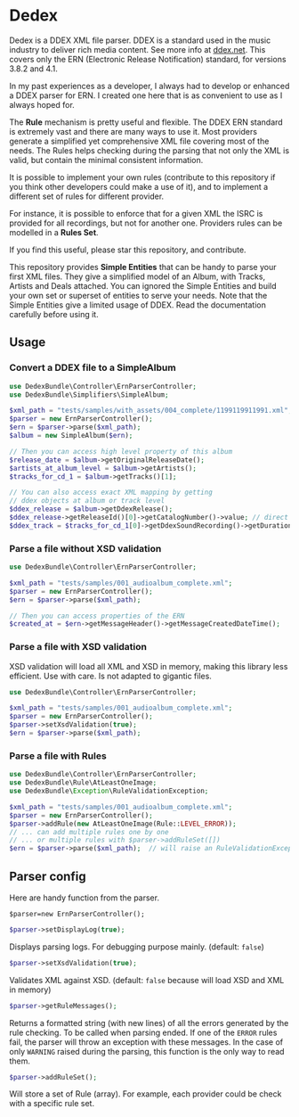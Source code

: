 # Dedex

Dedex is a DDEX XML file parser. DDEX is a standard used in the music industry to deliver rich media content. See more info at [ddex.net](https://ddex.net/). This covers only the ERN (Electronic Release Notification) standard, for versions 3.8.2 and 4.1.

In my past experiences as a developer, I always had to develop or enhanced a DDEX parser for ERN. I created one here that is as convenient to use as I always hoped for.

The **Rule** mechanism is pretty useful and flexible. The DDEX ERN standard is extremely vast and there are many ways to use it. Most providers generate a simplified yet comprehensive XML file covering most of the needs. The Rules helps checking during the parsing that not only the XML is valid, but contain the minimal consistent information.

It is possible to implement your own rules (contribute to this repository if you think other developers could make a use of it), and to implement a different set of rules for different provider.

For instance, it is possible to enforce that for a given XML the ISRC is provided for all recordings, but not for another one. Providers rules can be modelled in a **Rules Set**.

If you find this useful, please star this repository, and contribute.

This repository provides **Simple Entities** that can be handy to parse your first XML files. They give a simplified model of an Album, with Tracks, Artists and Deals attached. You can ignored the Simple Entities and build your own set or superset of entities to serve your needs. Note that the Simple Entities give a limited usage of DDEX. Read the documentation carefully before using it.

## Usage

### Convert a DDEX file to a SimpleAlbum

```php
use DedexBundle\Controller\ErnParserController;
use DedexBundle\Simplifiers\SimpleAlbum;

$xml_path = "tests/samples/with_assets/004_complete/1199119911991.xml";
$parser = new ErnParserController();
$ern = $parser->parse($xml_path);
$album = new SimpleAlbum($ern);

// Then you can access high level property of this album
$release_date = $album->getOriginalReleaseDate();
$artists_at_album_level = $album->getArtists();
$tracks_for_cd_1 = $album->getTracks()[1];

// You can also access exact XML mapping by getting 
// ddex objects at album or track level
$ddex_release = $album->getDdexRelease();
$ddex_release->getReleaseId()[0]->getCatalogNumber()->value; // direct access
$ddex_track = $tracks_for_cd_1[0]->getDdexSoundRecording()->getDuration(); // direct access
```

### Parse a file without XSD validation

```php
use DedexBundle\Controller\ErnParserController;

$xml_path = "tests/samples/001_audioalbum_complete.xml";
$parser = new ErnParserController();
$ern = $parser->parse($xml_path);

// Then you can access properties of the ERN
$created_at = $ern->getMessageHeader()->getMessageCreatedDateTime();
```

### Parse a file with XSD validation

XSD validation will load all XML and XSD in memory, making this library less efficient. Use with care. Is not adapted to gigantic files.

```php
use DedexBundle\Controller\ErnParserController;

$xml_path = "tests/samples/001_audioalbum_complete.xml";
$parser = new ErnParserController();
$parser->setXsdValidation(true);
$ern = $parser->parse($xml_path);
```

### Parse a file with Rules

```php
use DedexBundle\Controller\ErnParserController;
use DedexBundle\Rule\AtLeastOneImage;
use DedexBundle\Exception\RuleValidationException;

$xml_path = "tests/samples/001_audioalbum_complete.xml";
$parser = new ErnParserController();
$parser->addRule(new AtLeastOneImage(Rule::LEVEL_ERROR));
// ... can add multiple rules one by one
// ... or multiple rules with $parser->addRuleSet([])
$ern = $parser->parse($xml_path);  // will raise an RuleValidationException if rule is broken
```

## Parser config

Here are handy function from the parser.

`$parser=new ErnParserController();`

```php
$parser->setDisplayLog(true);
```

Displays parsing logs. For debugging purpose mainly. (default: `false`)

```php
$parser->setXsdValidation(true);
``` 

Validates XML against XSD. (default: `false` because will load XSD and XML in memory)

```php
$parser->getRuleMessages();
```

Returns a formatted string (with new lines) of all the errors generated by the rule checking. To be called when parsing ended. 
If one of the `ERROR` rules fail, the parser will throw an exception with these messages. 
In the case of only `WARNING` raised during the parsing, this function is the only way to read them. 

```php
$parser->addRuleSet();
```

Will store a set of Rule (array). For example, each provider could be check with a specific rule set.